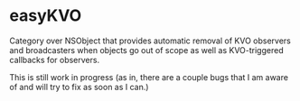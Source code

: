 easyKVO
=======

Category over NSObject that provides automatic removal of KVO observers and broadcasters when objects go out of scope
as well as KVO-triggered callbacks for observers.

This is still work in progress (as in, there are a couple bugs that I am aware of and will try to fix as soon as I can.)
